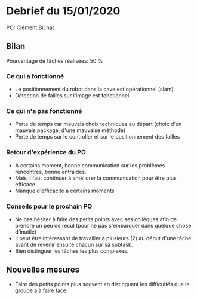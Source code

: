 # Debrief du 15/01/2020

PO: Clément Bichat

## Bilan

Pourcentage de tâches réalisées: 50 %

### Ce qui a fonctionné

* Le positionnement du robot dans la cave est opérationnel (slam)
* Détection de failles sur l'image est fonctionnel

### Ce qui n'a pas fonctionné

* Perte de temps car mauvais choix techniques au départ (choix d'un mauvais package, d'une mauvaise méthode)
* Perte de temps sur le controller et sur le positionnement des failles

### Retour d'expérience du PO

* A certains moment, bonne communication sur les problèmes rencontrés, bonne entraides.
* Mais il faut continuer à améliorer la communication pour être plus efficace
* Manque d'efficacité à certains moments


### Conseils pour le prochain PO

* Ne pas hésiter à faire des petits points avec ses collègues afin de prendre un peu de recul (pour ne pas s'embarquer dans quelque chose d'inutile)
* Il peut être intéressant de travailler à plusieurs (2) au début d'une tâche avant de revenir ensuite chacun sur sa subtask.
* Bien distinguer les tâches les plus complexes.


## Nouvelles mesures

* Faire des petits points plus souvent en distinguant les difficultés que le groupe a à faire face.
